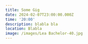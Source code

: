 ```yaml
---
title: Some Gig
date: 2024-02-07T23:00:00.000Z
time: '20:00'
description: blabla bla
location: Blabla
image: /images/Lea Bachelor-40.jpg
---
```


